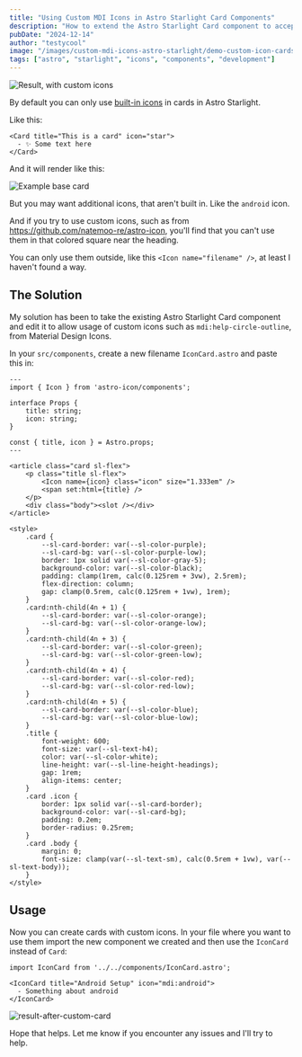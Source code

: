 ```yaml
---
title: "Using Custom MDI Icons in Astro Starlight Card Components"
description: "How to extend the Astro Starlight Card component to accept custom icons"
pubDate: "2024-12-14"
author: "testycool"
image: "/images/custom-mdi-icons-astro-starlight/demo-custom-icon-cards.png"
tags: ["astro", "starlight", "icons", "components", "development"]
---
```


![Result, with custom icons](/images/custom-mdi-icons-astro-starlight/demo-custom-icon-cards.png)

By default you can only use [built-in icons](https://starlight.astro.build/reference/icons/) in cards in Astro Starlight.

Like this:

```mdx
<Card title="This is a card" icon="star">
  - ✨ Some text here
</Card>
```

And it will render like this:

![Example base card](/images/custom-mdi-icons-astro-starlight/example-base-card.png)

But you may want additional icons, that aren't built in. Like the `android` icon.

And if you try to use custom icons, such as from https://github.com/natemoo-re/astro-icon, you'll find that you can't use them in that colored square near the heading.

You can only use them outside, like this `<Icon name="filename" />`, at least I haven't found a way.

## The Solution

My solution has been to take the existing Astro Starlight Card component and edit it to allow usage of custom icons such as `mdi:help-circle-outline`, from Material Design Icons.

In your `src/components`, create a new filename `IconCard.astro` and paste this in:

```mdx
---
import { Icon } from 'astro-icon/components';

interface Props {
    title: string;
    icon: string;
}

const { title, icon } = Astro.props;
---

<article class="card sl-flex">
    <p class="title sl-flex">
        <Icon name={icon} class="icon" size="1.333em" />
        <span set:html={title} />
    </p>
    <div class="body"><slot /></div>
</article>

<style>
    .card {
        --sl-card-border: var(--sl-color-purple);
        --sl-card-bg: var(--sl-color-purple-low);
        border: 1px solid var(--sl-color-gray-5);
        background-color: var(--sl-color-black);
        padding: clamp(1rem, calc(0.125rem + 3vw), 2.5rem);
        flex-direction: column;
        gap: clamp(0.5rem, calc(0.125rem + 1vw), 1rem);
    }
    .card:nth-child(4n + 1) {
        --sl-card-border: var(--sl-color-orange);
        --sl-card-bg: var(--sl-color-orange-low);
    }
    .card:nth-child(4n + 3) {
        --sl-card-border: var(--sl-color-green);
        --sl-card-bg: var(--sl-color-green-low);
    }
    .card:nth-child(4n + 4) {
        --sl-card-border: var(--sl-color-red);
        --sl-card-bg: var(--sl-color-red-low);
    }
    .card:nth-child(4n + 5) {
        --sl-card-border: var(--sl-color-blue);
        --sl-card-bg: var(--sl-color-blue-low);
    }
    .title {
        font-weight: 600;
        font-size: var(--sl-text-h4);
        color: var(--sl-color-white);
        line-height: var(--sl-line-height-headings);
        gap: 1rem;
        align-items: center;
    }
    .card .icon {
        border: 1px solid var(--sl-card-border);
        background-color: var(--sl-card-bg);
        padding: 0.2em;
        border-radius: 0.25rem;
    }
    .card .body {
        margin: 0;
        font-size: clamp(var(--sl-text-sm), calc(0.5rem + 1vw), var(--sl-text-body));
    }
</style>
```

## Usage

Now you can create cards with custom icons. In your file where you want to use them import the new component we created and then use the `IconCard` instead of `Card`:

```mdx
import IconCard from '../../components/IconCard.astro';

<IconCard title="Android Setup" icon="mdi:android">
  - Something about android
</IconCard>
```

![result-after-custom-card](/images/custom-mdi-icons-astro-starlight/result-after-custom-card.png)

Hope that helps. Let me know if you encounter any issues and I'll try to help. 